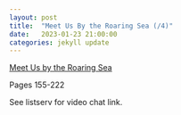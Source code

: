 ```yaml
---
layout: post
title:  "Meet Us By the Roaring Sea (/4)"
date:   2023-01-23 21:00:00
categories: jekyll update
---
```


[Meet Us by the Roaring Sea](https://bookshop.org/p/books/meet-us-by-the-roaring-sea-akil-kumarasamy/18222498?aid=13448&ean=9780374177706&listref=civic-tech-book-club-reading-list)

Pages 155-222

See listserv for video chat link. 
